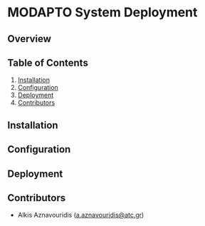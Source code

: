 # MODAPTO System Deployment

## Overview

## Table of Contents

1. [Installation](#installation)
2. [Configuration](#configuration)
3. [Deployment](#deployment)
4. [Contributors](#contributors)

## Installation

## Configuration

## Deployment

## Contributors

- Alkis Aznavouridis (<a.aznavouridis@atc.gr>)
